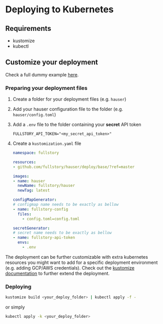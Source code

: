 # Deploying to Kubernetes

## Requirements
- kustomize
- kubectl

## Customize your deployment

Check a full dummy example [here](./example).

### Preparing your deployment files

1. Create a folder for your deployment files (e.g. `hauser`)
2. Add your hauser configuration file to the folder (e.g. `hauser/config.toml`)
3. Add a `.env` file to the folder containing your **secret** API token
    ```dotenv
    FULLSTORY_API_TOKEN="<my_secret_api_token>"
    ```
4. Create a `kustomization.yaml` file

    ```yaml
    namespace: fullstory

    resources:
    - github.com/fullstory/hauser/deploy/base/?ref=master
    
    images:
    - name: hauser
      newName: fullstory/hauser
      newTag: latest
    
    configMapGenerator:
    # configmap name needs to be exactly as bellow
    - name: fullstory-config
      files:
        - config.toml=config.toml
    
    secretGenerator:
    # secret name needs to be exactly as bellow
    - name: fullstory-api-token
      envs:
        - .env
    ```

The deployment can be further customizable with extra kubernetes resources you might want to add for a specific deployment environment (e.g. adding GCP/AWS credentials). Check out the [kustomize documentation](https://kubectl.docs.kubernetes.io/references/kustomize/kustomization/) to further extend the deployment.

### Deploying

```bash
kustomize build <your_deploy_folder> | kubectl apply -f -
```

or simply

```bash
kubectl apply -k <your_deploy_folder>
```
